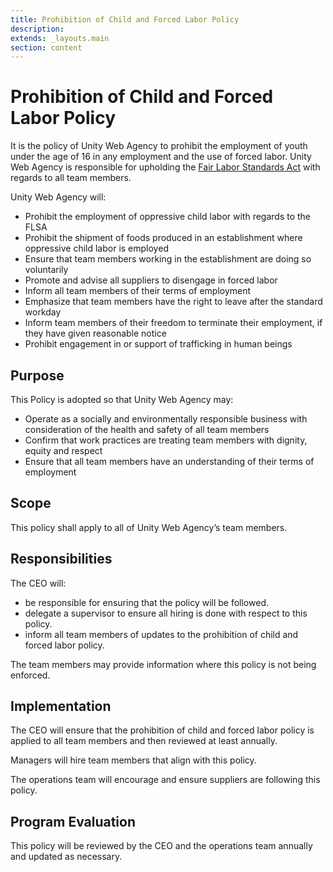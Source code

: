 ```yaml
---
title: Prohibition of Child and Forced Labor Policy
description:
extends: _layouts.main
section: content
---
```


# Prohibition of Child and Forced Labor Policy

It is the policy of Unity Web Agency to prohibit the employment of youth under the age of 16 in any employment and the use of forced labor. Unity Web Agency is responsible for upholding the [Fair Labor Standards Act](https://www.dol.gov/agencies/whd/flsa) with regards to all team members.

Unity Web Agency will:

- Prohibit the employment of oppressive child labor with regards to the FLSA
- Prohibit the shipment of foods produced in an establishment where oppressive child labor is employed
- Ensure that team members working in the establishment are doing so voluntarily
- Promote and advise all suppliers to disengage in forced labor
- Inform all team members of their terms of employment
- Emphasize that team members have the right to leave after the standard workday
- Inform team members of their freedom to terminate their employment, if they have given reasonable notice
- Prohibit engagement in or support of trafficking in human beings

## Purpose

This Policy is adopted so that Unity Web Agency may:

- Operate as a socially and environmentally responsible business with consideration of the health and safety of all team members
- Confirm that work practices are treating team members with dignity, equity and respect
- Ensure that all team members have an understanding of their terms of employment

## Scope

This policy shall apply to all of Unity Web Agency’s team members.

## Responsibilities

The CEO will:
- be responsible for ensuring that the policy will be followed.
- delegate a supervisor to ensure all hiring is done with respect to this policy.
- inform all team members of updates to the prohibition of child and forced labor policy.

The team members may provide information where this policy is not being enforced.

## Implementation

The CEO will ensure that the prohibition of child and forced labor policy is applied to all team members and then reviewed at least annually.

Managers will hire team members that align with this policy.

The operations team will encourage and ensure suppliers are following this policy.

## Program Evaluation

This policy will be reviewed by the CEO and the operations team annually and updated as necessary.
